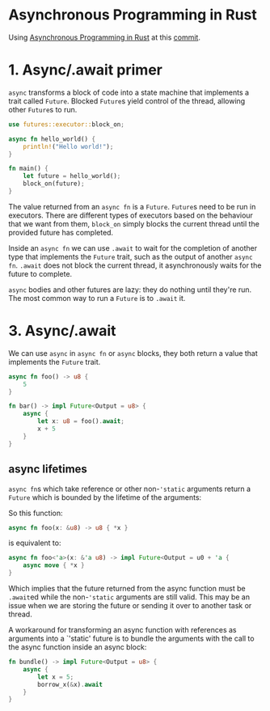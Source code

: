 # Asynchronous Programming in Rust

Using [Asynchronous Programming in
Rust](https://rust-lang.github.io/async-book/01_getting_started/01_chapter.html)
at this
[commit](https://github.com/rust-lang/async-book/commit/73cdf319ab07d7c7d4013568ce0d778370fae216).

# 1. Async/.await primer

`async` transforms a block of code into a state machine that implements a trait
called `Future`. Blocked `Future`s yield control of the thread, allowing other
`Future`s to run.

```rust
use futures::executor::block_on;

async fn hello_world() {
    println!("Hello world!");
}

fn main() {
    let future = hello_world();
    block_on(future);
}
```

The value returned from an `async fn` is a `Future`. `Future`s need to be run
in executors. There are different types of executors based on the behaviour
that we want from them, `block_on` simply blocks the current thread until the
provided future has completed.

Inside an `async fn` we can use `.await` to wait for the completion of another
type that implements the `Future` trait, such as the output of another `async
fn`. `.await` does not block the current thread, it asynchronously waits for
the future to complete.

`async` bodies and other futures are lazy: they do nothing until they're
run. The most common way to run a `Future` is to `.await` it.

# 3. Async/.await

We can use `async` in `async fn` or `async` blocks, they both return a value
that implements the `Future` trait.

```rust
async fn foo() -> u8 {
    5
}

fn bar() -> impl Future<Output = u8> {
    async {
        let x: u8 = foo().await;
        x + 5
    }
}
```

## async lifetimes

`async fn`s which take reference or other non-`'static` arguments return a
`Future` which is bounded by the lifetime of the arguments:

So this function:
```rust
async fn foo(x: &u8) -> u8 { *x }
```

is equivalent to:
```rust
async fn foo<'a>(x: &'a u8) -> impl Future<Output = u0 + 'a {
    async move { *x }
}
```

Which implies that the future returned from the async function must be
`.await`ed while the non-`'static` arguments are still valid. This may be an
issue when we are storing the future or sending it over to another task or
thread.

A workaround for transforming an async function with references as arguments
into a `'static' future is to bundle the arguments with the call to the async
function inside an async block:

```rust
fn bundle() -> impl Future<Output = u8> {
    async {
        let x = 5;
        borrow_x(&x).await
    }
}
```
